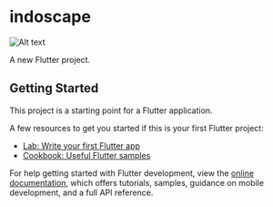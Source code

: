 # indoscape
![Alt text](https://api.codemagic.io/apps/64a20cd4d6ddc2f13e3a8e28/64a20cd4d6ddc2f13e3a8e27/status_badge.svg)

A new Flutter project.

## Getting Started

This project is a starting point for a Flutter application.

A few resources to get you started if this is your first Flutter project:

- [Lab: Write your first Flutter app](https://docs.flutter.dev/get-started/codelab)
- [Cookbook: Useful Flutter samples](https://docs.flutter.dev/cookbook)

For help getting started with Flutter development, view the
[online documentation](https://docs.flutter.dev/), which offers tutorials,
samples, guidance on mobile development, and a full API reference.
